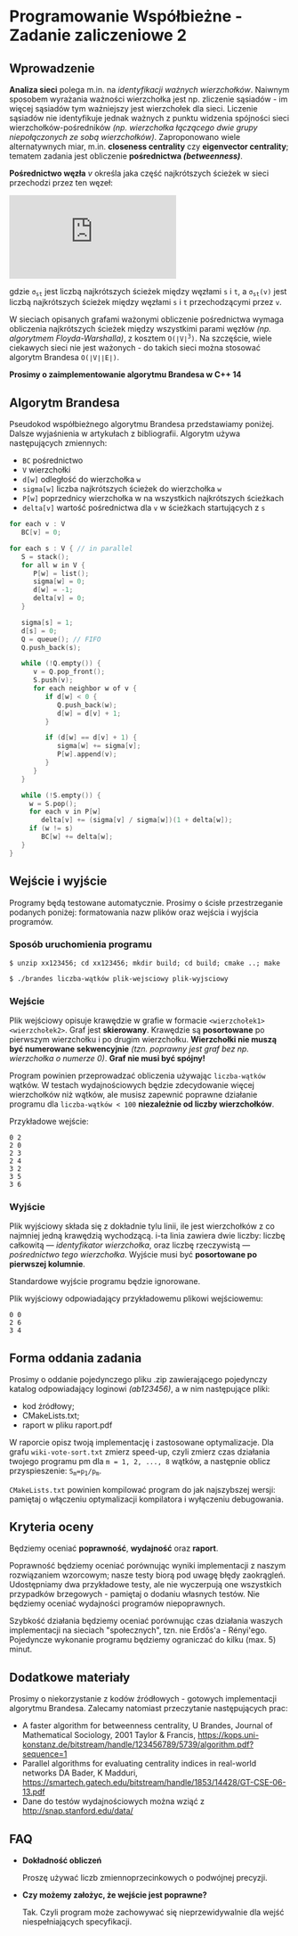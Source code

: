 # Programowanie Współbieżne - Zadanie zaliczeniowe 2
## Wprowadzenie

**Analiza sieci** polega m.in. na *identyfikacji ważnych wierzchołków*. Naiwnym sposobem wyrażania ważności wierzchołka jest np. zliczenie sąsiadów - im więcej sąsiadów tym ważniejszy jest wierzchołek dla sieci. Liczenie sąsiadów nie identyfikuje jednak ważnych z punktu widzenia spójności sieci wierzchołków-pośredników *(np. wierzchołka łączącego dwie grupy niepołączonych ze sobą wierzchołków)*. Zaproponowano wiele alternatywnych miar, m.in. **closeness centrality** czy **eigenvector centrality**; tematem zadania jest obliczenie **pośrednictwa _(betweenness)_**.

**Pośrednictwo węzła** _v_ określa jaka część najkrótszych ścieżek w sieci przechodzi przez ten węzeł:

![](https://latex.codecogs.com/gif.latex?BC%28v%29%20%3D%20%5Csum_%7Bs%20%5Cneq%20v%20%5Cneq%20t%7D%5Cfrac%7B%5Csigma_%7Bst%7D%28v%29%7D%7B%5Csigma_%7Bst%7D%7D)

gdzie <code>σ<sub>st</sub></code> jest liczbą najkrótszych ścieżek między węzłami `s` i `t`, a <code>σ<sub>st</sub>(v)</code> jest liczbą najkrótszych ścieżek między węzłami `s` i `t` przechodzącymi przez `v`.

W sieciach opisanych grafami ważonymi obliczenie pośrednictwa wymaga obliczenia najkrótszych ścieżek między wszystkimi parami węzłów _(np. algorytmem Floyda-Warshalla)_, z kosztem <code>O(∣V∣<sup>3</sup>)</code>. Na szczęście, wiele ciekawych sieci nie jest ważonych - do takich sieci można stosować algorytm Brandesa `O(∣V∣∣E∣)`.

**Prosimy o zaimplementowanie algorytmu Brandesa w C++ 14**

## Algorytm Brandesa

Pseudokod współbieżnego algorytmu Brandesa przedstawiamy poniżej. Dalsze wyjaśnienia w artykułach z bibliografii. Algorytm używa następujących zmiennych:

* `BC` pośrednictwo
* `V` wierzchołki
* `d[w]` odległość do wierzchołka `w`
* `sigma[w]` liczba najkrótszych ścieżek do wierzchołka `w`
* `P[w]` poprzednicy wierzchołka w na wszystkich najkrótszych ścieżkach
* `delta[v]` wartość pośrednictwa dla `v` w ścieżkach startujących z `s`

```c++
for each v : V
   BC[v] = 0;

for each s : V { // in parallel
   S = stack();
   for all w in V {
      P[w] = list();
      sigma[w] = 0;
      d[w] = -1;
      delta[v] = 0;
   }

   sigma[s] = 1;
   d[s] = 0;
   Q = queue(); // FIFO
   Q.push_back(s);

   while (!Q.empty()) {
      v = Q.pop_front();
      S.push(v);
      for each neighbor w of v {
         if d[w] < 0 {
            Q.push_back(w);
            d[w] = d[v] + 1;
         }

         if (d[w] == d[v] + 1) {
            sigma[w] += sigma[v];
            P[w].append(v);
         }
      }
   }

   while (!S.empty()) {
     w = S.pop();
     for each v in P[w]
        delta[v] += (sigma[v] / sigma[w])(1 + delta[w]);
     if (w != s)
        BC[w] += delta[w];
   }
}

```

## Wejście i wyjście

Programy będą testowane automatycznie. Prosimy o ścisłe przestrzeganie podanych poniżej: formatowania nazw plików oraz wejścia i wyjścia programów.

### Sposób uruchomienia programu

```
$ unzip xx123456; cd xx123456; mkdir build; cd build; cmake ..; make
```
```
$ ./brandes liczba-wątków plik-wejsciowy plik-wyjsciowy
```

### Wejście

Plik wejściowy opisuje krawędzie w grafie w formacie `<wierzchołek1>` `<wierzchołek2>`. Graf jest **skierowany**. Krawędzie są **posortowane** po pierwszym wierzchołku i po drugim wierzchołku. **Wierzchołki nie muszą być numerowane sekwencyjnie** _(tzn. poprawny jest graf bez np. wierzchołka o numerze 0)_. **Graf nie musi być spójny!**

Program powinien przeprowadzać obliczenia używając `liczba-wątków` wątków. W testach wydajnościowych będzie zdecydowanie więcej wierzchołków niż wątków, ale musisz zapewnić poprawne działanie programu dla `liczba-wątków < 100` **niezależnie od liczby wierzchołków**.

Przykładowe wejście:

```
0 2
2 0
2 3
2 4
3 2
3 5
3 6
```

### Wyjście

Plik wyjściowy składa się z dokładnie tylu linii, ile jest wierzchołków z co najmniej jedną krawędzią wychodzącą. i-ta linia zawiera dwie liczby: liczbę całkowitą — _identyfikator wierzchołka_, oraz liczbę rzeczywistą — _pośrednictwo tego wierzchołka_. Wyjście musi być **posortowane po pierwszej kolumnie**.

Standardowe wyjście programu będzie ignorowane.

Plik wyjściowy odpowiadający przykładowemu plikowi wejściowemu:

```
0 0
2 6
3 4
```

## Forma oddania zadania

Prosimy o oddanie pojedynczego pliku .zip zawierającego pojedynczy katalog odpowiadający loginowi _(ab123456)_, a w nim następujące pliki:

* kod źródłowy;
* CMakeLists.txt;
* raport w pliku raport.pdf

W raporcie opisz twoją implementację i zastosowane optymalizacje. Dla grafu `wiki-vote-sort.txt` zmierz speed-up, czyli zmierz czas działania twojego programu pm dla `m = 1, 2, ..., 8` wątków, a następnie oblicz przyspieszenie: <code>S<sub>m</sub>=p<sub>1</sub>/p<sub>m</sub></code>.

`CMakeLists.txt` powinien kompilować program do jak najszybszej wersji: pamiętaj o włączeniu optymalizacji kompilatora i wyłączeniu debugowania.

## Kryteria oceny

Będziemy oceniać **poprawność**, **wydajność** oraz **raport**.

Poprawność będziemy oceniać porównując wyniki implementacji z naszym rozwiązaniem wzorcowym; nasze testy biorą pod uwagę błędy zaokrągleń. Udostępniamy dwa przykładowe testy, ale nie wyczerpują one wszystkich przypadków brzegowych - pamiętaj o dodaniu własnych testów. Nie będziemy oceniać wydajności programów niepoprawnych.

Szybkość działania będziemy oceniać porównując czas działania waszych implementacji na sieciach "społecznych", tzn. nie Erdős'a - Rényi'ego. Pojedyncze wykonanie programu będziemy ograniczać do kilku (max. 5) minut.

## Dodatkowe materiały

Prosimy o niekorzystanie z kodów źródłowych - gotowych implementacji algorytmu Brandesa. Zalecamy natomiast przeczytanie następujących prac:

* A faster algorithm for betweenness centrality, U Brandes, Journal of Mathematical Sociology, 2001 Taylor & Francis, https://kops.uni-konstanz.de/bitstream/handle/123456789/5739/algorithm.pdf?sequence=1
* Parallel algorithms for evaluating centrality indices in real-world networks DA Bader, K Madduri, https://smartech.gatech.edu/bitstream/handle/1853/14428/GT-CSE-06-13.pdf
* Dane do testów wydajnościowych można wziąć z http://snap.stanford.edu/data/

## FAQ

* **Dokładność obliczeń**

  Proszę używać liczb zmiennoprzecinkowych o podwójnej precyzji.

* **Czy możemy założyc, że wejście jest poprawne?**

  Tak. Czyli program może zachowywać się nieprzewidywalnie dla wejść niespełniających specyfikacji.
